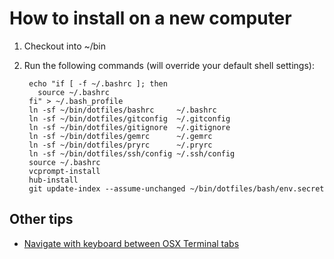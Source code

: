 How to install on a new computer
================================

1. Checkout into ~/bin
2. Run the following commands (will override your default shell settings):

        echo "if [ -f ~/.bashrc ]; then
          source ~/.bashrc
        fi" > ~/.bash_profile
        ln -sf ~/bin/dotfiles/bashrc     ~/.bashrc
        ln -sf ~/bin/dotfiles/gitconfig  ~/.gitconfig
        ln -sf ~/bin/dotfiles/gitignore  ~/.gitignore
        ln -sf ~/bin/dotfiles/gemrc      ~/.gemrc
        ln -sf ~/bin/dotfiles/pryrc      ~/.pryrc
        ln -sf ~/bin/dotfiles/ssh/config ~/.ssh/config
        source ~/.bashrc
        vcprompt-install
        hub-install
        git update-index --assume-unchanged ~/bin/dotfiles/bash/env.secret 

Other tips
----------

* [Navigate with keyboard between OSX Terminal tabs](http://superuser.com/questions/26100/u/54004) 